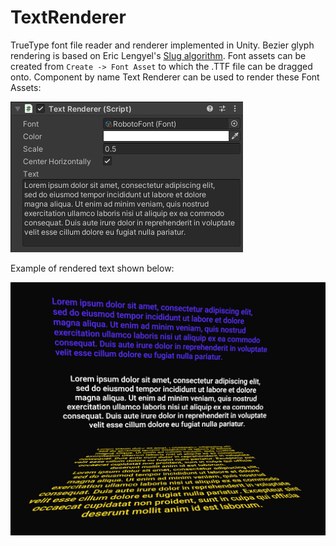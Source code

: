# TextRenderer

TrueType font file reader and renderer implemented in Unity. Bezier glyph rendering is based on Eric Lengyel's [Slug algorithm](https://jcgt.org/published/0006/02/02/). Font assets can be created from `Create -> Font Asset` to which the .TTF file can be dragged onto. Component by name Text Renderer can be used to render these Font Assets:

![Text Renderer](GitImages/TextRenderer.PNG)

Example of rendered text shown below:

![Image from the sample scene](GitImages/Example.PNG)